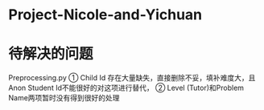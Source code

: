 # Project-Nicole-and-Yichuan
# 待解决的问题
Preprocessing.py
① Child Id 存在大量缺失，直接删除不妥，填补难度大，且Anon Student Id不能很好的对这项进行替代，
② Level (Tutor)和Problem Name两项暂时没有得到很好的处理

